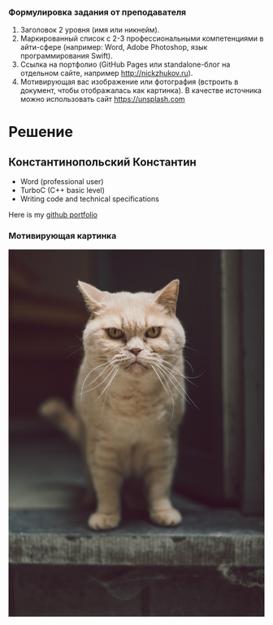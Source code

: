 ### Формулировка задания от преподавателя

1. Заголовок 2 уровня (имя или никнейм).
1. Маркированный список с 2-3 профессиональными компетенциями в айти-сфере (например: Word, Adobe Photoshop, язык программирования Swift).
1. Ссылка на портфолио (GitHub Pages или standalone-блог на отдельном сайте, например http://nickzhukov.ru).
1. Мотивирующая вас изображение или фотография (встроить в документ, чтобы отображалась как картинка). В качестве источника можно использовать сайт https://unsplash.com 

# Решение

## Константинопольский Константин

- Word (professional user)
- TurboC (C++ basic level)
- Writing code and technical specifications

Here is my [github portfolio](https://nzhukov.github.io)

### Мотивирующая картинка
![Кот, который смотрит в камеру](photo-1567943556786-6acea6e7f562.jpeg "This is very very motivational picture for me")
